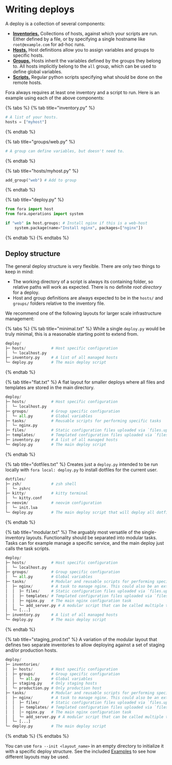 # Writing deploys

A deploy is a collection of several components:

* [**Inventories.**](TODO/) Collections of hosts, against which your scripts are run. Either defined by a file, or by specifying a single hostname like `root@example.com` for ad-hoc runs.
* [**Hosts.**](TODO/) Host definitions allow you to assign variables and groups to specific hosts.
* [**Groups.**](TODO/) Hosts inherit the variables defined by the groups they belong to. All hosts implicitly belong to the `all` group, which can be used to define global variables.
* [**Scripts.**](TODO/) Regular python scripts specifying what should be done on the remote hosts.

Fora always requires at least one inventory and a script to run. Here is an example using each of the above components:

{% tabs %}
{% tab title="inventory.py" %}
```python
# A list of your hosts.
hosts = ["myhost"]
```
{% endtab %}

{% tab title="groups/web.py" %}
```python
# A group can define variables, but doesn't need to.
```
{% endtab %}

{% tab title="hosts/myhost.py" %}
```python
add_group("web") # Add to group
```
{% endtab %}

{% tab title="deploy.py" %}
```python
from fora import host
from fora.operations import system

if "web" in host.groups: # Install nginx if this is a web-host
    system.package(name="Install nginx", packages=["nginx"])
```
{% endtab %}
{% endtabs %}

## Deploy structure

The general deploy structure is very flexible. There are only two things to keep in mind:

* The working directory of a script is always its containing folder, so relative paths will work as expected. There is no definite _root directory_ for a deploy.
* Host and group definitions are always expected to be in the `hosts/` and `groups/` folders relative to the inventory file.

We recommend one of the following layouts for larger scale infrastructure management:

{% tabs %}
{% tab title="minimal.txt" %}
While a single `deploy.py` would be truly minimal, this is a reasonable starting point to extend from.

```python
deploy/
├─ hosts/           # Host specific configuration
│  └─ localhost.py
├─ inventory.py     # A list of all managed hosts
└─ deploy.py        # The main deploy script
```
{% endtab %}

{% tab title="flat.txt" %}
A flat layout for smaller deploys where all files and templates are stored in the main directory.

```python
deploy/
├─ hosts/           # Host specific configuration
│  └─ localhost.py
├─ groups/          # Group specific configuration
│  └─ all.py        # Global variables
├─ tasks/           # Reusable scripts for performing specific tasks
│  └─ nginx.py
├─ files/           # Static configuration files uploaded via `files.upload()`
├─ templates/       # Templated configuration files uploaded via `files.template()`
├─ inventory.py     # A list of all managed hosts
└─ deploy.py        # The main deploy script
```
{% endtab %}

{% tab title="dotfiles.txt" %}
Creates just a `deploy.py` intended to be run locally with `fora local: deploy.py` to install dotfiles for the current user.

```python
dotfiles/
├─ zsh/             # zsh shell
│  └─ zshrc
├─ kitty/           # kitty terminal
│  └─ kitty.conf
├─ neovim/          # neovim configuration
│  └─ init.lua
└─ deploy.py        # The main deploy script that will deploy all dotfiles
```
{% endtab %}

{% tab title="modular.txt" %}
The arguably most versatile of the single-inventory layouts. Functionality should be separated into modular tasks. Tasks can for example manage a specific service, and the main deploy just calls the task scripts.

```python
deploy/
├─ hosts/           # Host specific configuration
│  └─ localhost.py
├─ groups/          # Group specific configuration
│  └─ all.py        # Global variables
├─ tasks/           # Modular and reusable scripts for performing specific tasks
│  ├─ nginx/        # A task to manage nginx. This could also be an external repository.
│  │  ├─ files/     # Static configuration files uploaded via `files.upload()`
│  │  ├─ templates/ # Templated configuration files uploaded via `files.template()`
│  │  ├─ nginx.py   # The main nginx configuration task
│  │  └─ add_server.py # A modular script that can be called multiple times to add server blocks
│  └─ [...]
├─ inventory.py     # A list of all managed hosts
└─ deploy.py        # The main deploy script
```
{% endtab %}

{% tab title="staging_prod.txt" %}
A variation of the modular layout that defines two separate inventories to allow deploying against a set of staging and/or production hosts.

```python
deploy/
├─ inventories/
│  ├─ hosts/        # Host specific configuration
│  ├─ groups/       # Group specific configuration
│  │  └─ all.py     # Global variables
│  ├─ staging.py    # Only staging hosts
│  └─ production.py # Only production host
├─ tasks/           # Modular and reusable scripts for performing specific tasks
│  ├─ nginx/        # A task to manage nginx. This could also be an external repository.
│  │  ├─ files/     # Static configuration files uploaded via `files.upload()`
│  │  ├─ templates/ # Templated configuration files uploaded via `files.template()`
│  │  │─ nginx.py   # The main nginx configuration task
│  │  └─ add_server.py # A modular script that can be called multiple times to add server blocks
│  └─ [...]
└─ deploy.py        # The main deploy script
```
{% endtab %}
{% endtabs %}

You can use `fora --init <layout_name>` in an empty directory to initialize it with a specific deploy structure. See the included [Examples](../TODO/) to see how different layouts may be used.
